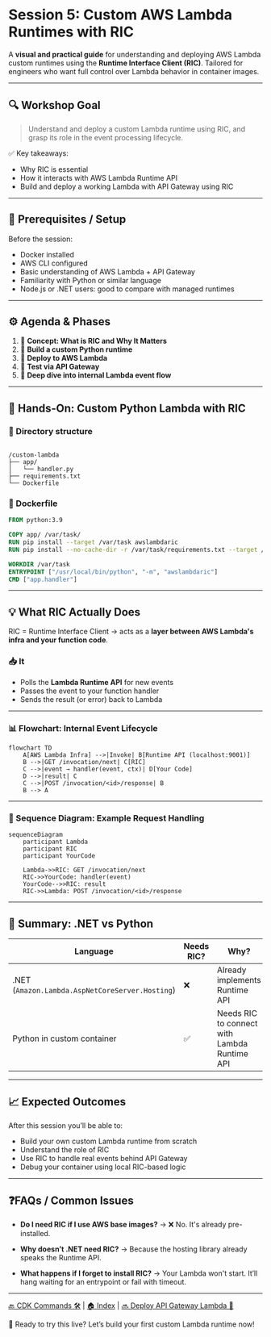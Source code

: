 # Session 5: Custom AWS Lambda Runtimes with RIC

A **visual and practical guide** for understanding and deploying AWS Lambda custom runtimes using the **Runtime Interface Client (RIC)**. Tailored for engineers who want full control over Lambda behavior in container images.

---

## 🔍 Workshop Goal

> Understand and deploy a custom Lambda runtime using RIC, and grasp its role in the event processing lifecycle.

✅ Key takeaways:

- Why RIC is essential
- How it interacts with AWS Lambda Runtime API
- Build and deploy a working Lambda with API Gateway using RIC

---

## 🧱 Prerequisites / Setup

Before the session:

- Docker installed
- AWS CLI configured
- Basic understanding of AWS Lambda + API Gateway
- Familiarity with Python or similar language
- Node.js or .NET users: good to compare with managed runtimes

---

## ⚙️ Agenda & Phases

1. 🧠 **Concept: What is RIC and Why It Matters**
2. 🔧 **Build a custom Python runtime**
3. 🚀 **Deploy to AWS Lambda**
4. 🧪 **Test via API Gateway**
5. 🧩 **Deep dive into internal Lambda event flow**

---

## 🧪 Hands-On: Custom Python Lambda with RIC

### 📁 Directory structure

```

/custom-lambda
├── app/
│   └── handler.py
├── requirements.txt
└── Dockerfile

````

### 🐳 Dockerfile

```Dockerfile
FROM python:3.9

COPY app/ /var/task/
RUN pip install --target /var/task awslambdaric
RUN pip install --no-cache-dir -r /var/task/requirements.txt --target /var/task

WORKDIR /var/task
ENTRYPOINT ["/usr/local/bin/python", "-m", "awslambdaric"]
CMD ["app.handler"]
````

---

## 💡 What RIC Actually Does

RIC = Runtime Interface Client → acts as a **layer between AWS Lambda's infra and your function code**.

### 📥 It

- Polls the **Lambda Runtime API** for new events
- Passes the event to your function handler
- Sends the result (or error) back to Lambda

---

### 📊 Flowchart: Internal Event Lifecycle

```mermaid
flowchart TD
    A[AWS Lambda Infra] -->|Invoke| B[Runtime API (localhost:9001)]
    B -->|GET /invocation/next| C[RIC]
    C -->|event → handler(event, ctx)| D[Your Code]
    D -->|result| C
    C -->|POST /invocation/<id>/response| B
    B --> A
```

---

### 🔁 Sequence Diagram: Example Request Handling

```mermaid
sequenceDiagram
    participant Lambda
    participant RIC
    participant YourCode

    Lambda->>RIC: GET /invocation/next
    RIC->>YourCode: handler(event)
    YourCode-->>RIC: result
    RIC->>Lambda: POST /invocation/<id>/response
```

---

## 🧠 Summary: .NET vs Python

| Language                                        | Needs RIC? | Why?                                         |
| ----------------------------------------------- | ---------- | -------------------------------------------- |
| .NET (`Amazon.Lambda.AspNetCoreServer.Hosting`) | ❌          | Already implements Runtime API               |
| Python in custom container                      | ✅          | Needs RIC to connect with Lambda Runtime API |

---

## 📈 Expected Outcomes

After this session you’ll be able to:

- Build your own custom Lambda runtime from scratch
- Understand the role of RIC
- Use RIC to handle real events behind API Gateway
- Debug your container using local RIC-based logic

---

## ❓FAQs / Common Issues

- **Do I need RIC if I use AWS base images?**
  → ❌ No. It's already pre-installed.

- **Why doesn’t .NET need RIC?**
  → Because the hosting library already speaks the Runtime API.

- **What happens if I forget to install RIC?**
  → Your Lambda won't start. It’ll hang waiting for an entrypoint or fail with timeout.

---

[🔙 CDK Commands 🛠️](./04-cdk-commands.md) | [🏠 Index](../README.md) | [🔜 Deploy API Gateway Lambda 🚀](./deploy-api-gateway-lambda.md)

🔁 Ready to try this live? Let’s build your first custom Lambda runtime now!

